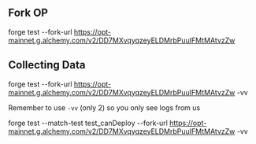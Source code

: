 ## Fork OP

forge test --fork-url https://opt-mainnet.g.alchemy.com/v2/DD7MXvqyqzeyELDMrbPuuIFMtMAtvzZw

## Collecting Data

forge test --fork-url https://opt-mainnet.g.alchemy.com/v2/DD7MXvqyqzeyELDMrbPuuIFMtMAtvzZw -vv

Remember to use `-vv` (only 2) so you only see logs from us



forge test --match-test test_canDeploy --fork-url https://opt-mainnet.g.alchemy.com/v2/DD7MXvqyqzeyELDMrbPuuIFMtMAtvzZw -vv